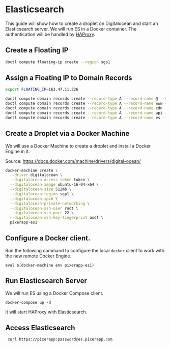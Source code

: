 # Elasticsearch

This guide will show how to create a droplet on Digitalocean and start an Elasticsearch server.
We will run ES in a Docker container. The authentication will be handled by [HAProxy](https://github.com/pixerapp/haproxy).

## Create a Floating IP

```bash
doctl compute floating-ip create --region sgp1
```

## Assign a Floating IP to Domain Records

```bash
export FLOATING_IP=163.47.11.226

doctl compute domain records create --record-type A --record-name @ --record-data $FLOATING_IP $DOMAIN
doctl compute domain records create --record-type A --record-name www --record-data $FLOATING_IP $DOMAIN
doctl compute domain records create --record-type A --record-name cdn --record-data $FLOATING_IP $DOMAIN
doctl compute domain records create --record-type A --record-name api --record-data $FLOATING_IP $DOMAIN
doctl compute domain records create --record-type A --record-name es --record-data $FLOATING_IP $DOMAIN
```

## Create a Droplet via a Docker Machine

We will use a Docker Machine to create a droplet and install a Docker Engine in it.

Source: https://docs.docker.com/machine/drivers/digital-ocean/

```bash
docker-machine create \
  --driver digitalocean \
  --digitalocean-access-token token \
  --digitalocean-image ubuntu-16-04-x64 \
  --digitalocean-size 512mb \
  --digitalocean-region sgp1 \
  --digitalocean-ipv6 \
  --digitalocean-private-networking \
  --digitalocean-ssh-user root \
  --digitalocean-ssh-port 22 \
  --digitalocean-ssh-key-fingerprint asdf \
  pixerapp-es1
```

## Configure a Docker client.

Run the following command to configure the local `docker` client to work with the new remote Docker Engine.

    eval $(docker-machine env pixerapp-es1)

## Run Elasticsearch Server

We will run ES using a Docker Compose client.

    docker-compose up -d

It will start HAProxy with Elasticsearch.

## Access Elasticsearch

     curl https://pixerapp:password@es.pixerapp.com
